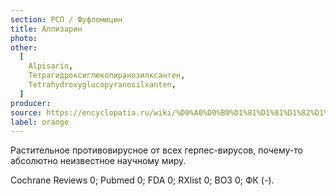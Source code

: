 ```yaml
---
section: РСП / Фуфломицин
title: Алпизарин
photo:
other:
  [
    Alpisarin,
    Тетрагидроксиглюкопиранозилксантен,
    Tetrahydroxyglucopyranosilxanten,
  ]
producer:
source: https://encyclopatia.ru/wiki/%D0%A0%D0%B0%D1%81%D1%81%D1%82%D1%80%D0%B5%D0%BB%D1%8C%D0%BD%D1%8B%D0%B9_%D1%81%D0%BF%D0%B8%D1%81%D0%BE%D0%BA_%D0%BF%D1%80%D0%B5%D0%BF%D0%B0%D1%80%D0%B0%D1%82%D0%BE%D0%B2
label: orange
---
```


Растительное противовирусное от всех герпес-вирусов, почему-то абсолютно неизвестное научному миру.

Cochrane Reviews 0; Pubmed 0; FDA 0; RXlist 0; ВОЗ 0; ФК (-).
